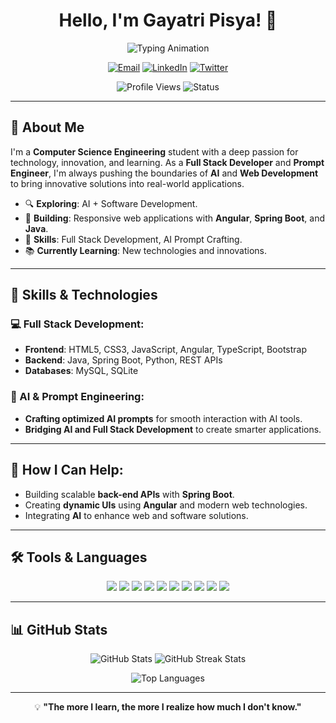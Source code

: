 <h1 align="center">Hello, I'm Gayatri Pisya! 👋</h1>

<p align="center">
  <img src="https://readme-typing-svg.herokuapp.com?font=Fira+Code&weight=600&size=30&pause=1000&color=6A1B9A&center=true&vCenter=true&width=600&height=60&lines=Full+Stack+Developer;AI+Explorer;Prompt+Engineer;Tech+Enthusiast;Aspiring+Innovator" alt="Typing Animation" />
</p>

<p align="center">
  <a href="mailto:gayatripisya@gmail.com"><img src="https://img.shields.io/badge/Email-gayatripisya%40gmail.com-blueviolet" alt="Email"></a>
  <a href="https://www.linkedin.com/in/gayatri-pisya" target="_blank"><img src="https://img.shields.io/badge/LinkedIn-Gayatri%20Pisya-0077B5?style=flat-square&logo=linkedin" alt="LinkedIn"></a>
  <a href="https://twitter.com/gayatri_pisya" target="_blank"><img src="https://img.shields.io/badge/Twitter-%40gayatri_pisya-1DA1F2?style=flat-square&logo=twitter" alt="Twitter"></a>
</p>

<p align="center">
  <img src="https://komarev.com/ghpvc/?username=gayatripisya&label=Profile%20Views&color=6A1B9A&style=flat" alt="Profile Views">
  <img src="https://img.shields.io/badge/Status-Actively%20Learning-brightgreen" alt="Status">
</p>

---

## 🌱 About Me
I'm a **Computer Science Engineering** student with a deep passion for technology, innovation, and learning. As a **Full Stack Developer** and **Prompt Engineer**, I'm always pushing the boundaries of **AI** and **Web Development** to bring innovative solutions into real-world applications.

- 🔍 **Exploring**: AI + Software Development.
- 🚀 **Building**: Responsive web applications with **Angular**, **Spring Boot**, and **Java**.
- 🌟 **Skills**: Full Stack Development, AI Prompt Crafting.
- 📚 **Currently Learning**: New technologies and innovations.

---

## 💼 Skills & Technologies

### 💻 Full Stack Development:
- **Frontend**: HTML5, CSS3, JavaScript, Angular, TypeScript, Bootstrap
- **Backend**: Java, Spring Boot, Python, REST APIs
- **Databases**: MySQL, SQLite

### 🧠 AI & Prompt Engineering:
- **Crafting optimized AI prompts** for smooth interaction with AI tools.
- **Bridging AI and Full Stack Development** to create smarter applications.

---

## 💬 How I Can Help:
- Building scalable **back-end APIs** with **Spring Boot**.
- Creating **dynamic UIs** using **Angular** and modern web technologies.
- Integrating **AI** to enhance web and software solutions.

---

## 🛠️ Tools & Languages

<p align="center">
  <img src="https://img.shields.io/badge/Code-HTML5-orange?style=for-the-badge&logo=html5&logoColor=white"/>
  <img src="https://img.shields.io/badge/Code-CSS3-blue?style=for-the-badge&logo=css3&logoColor=white"/>
  <img src="https://img.shields.io/badge/Code-JavaScript-yellow?style=for-the-badge&logo=javascript&logoColor=white"/>
  <img src="https://img.shields.io/badge/Code-Angular-red?style=for-the-badge&logo=angular&logoColor=white"/>
  <img src="https://img.shields.io/badge/Code-TypeScript-blue?style=for-the-badge&logo=typescript&logoColor=white"/>
  <img src="https://img.shields.io/badge/Code-Java-blue?style=for-the-badge&logo=java&logoColor=white"/>
  <img src="https://img.shields.io/badge/Code-Python-green?style=for-the-badge&logo=python&logoColor=white"/>
  <img src="https://img.shields.io/badge/Framework-SpringBoot-green?style=for-the-badge&logo=spring&logoColor=white"/>
  <img src="https://img.shields.io/badge/Database-MySQL-blue?style=for-the-badge&logo=mysql&logoColor=white"/>
  <img src="https://img.shields.io/badge/Database-SQLite-lightblue?style=for-the-badge&logo=sqlite&logoColor=white"/>
</p>

---

## 📊 GitHub Stats
<p align="center">
  <img src="https://github-readme-stats.vercel.app/api?username=gayatripisya&show_icons=true&theme=prussian" alt="GitHub Stats" />
  <img src="https://github-readme-streak-stats.herokuapp.com/?user=gayatripisya&theme=prussian" alt="GitHub Streak Stats" />
</p>

<p align="center">
  <img src="https://github-readme-stats.vercel.app/api/top-langs/?username=gayatripisya&layout=compact&theme=prussian" alt="Top Languages" />
</p>

---

<p align="center">
  💡 <strong>"The more I learn, the more I realize how much I don't know."</strong>
</p>
